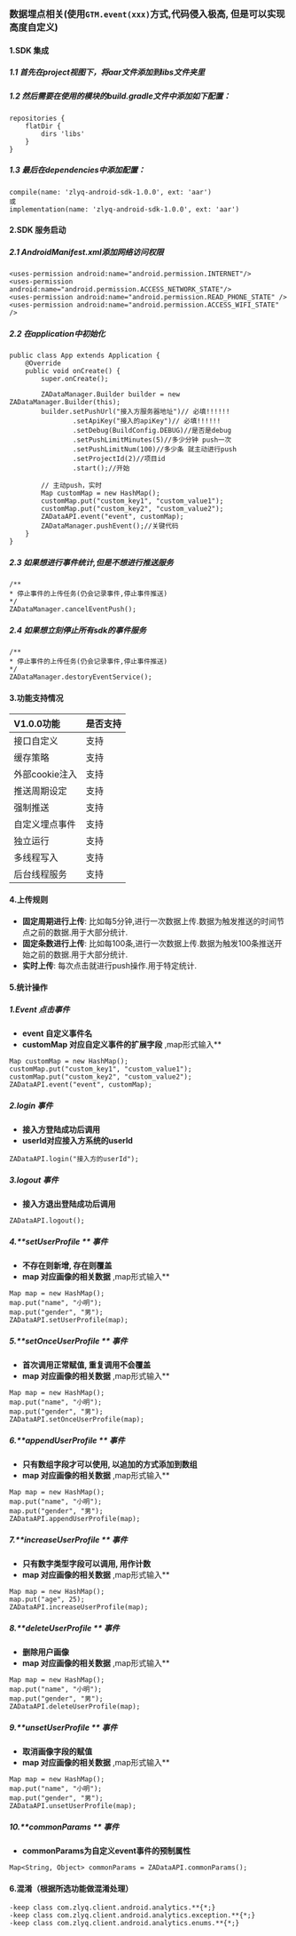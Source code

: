 ### 数据埋点相关(使用`GTM.event(xxx)`方式,代码侵入极高, 但是可以实现高度自定义)

#### 1.SDK 集成
##### 1.1 首先在project视图下，将aar文件添加到libs文件夹里

##### 1.2 然后需要在使用的模块的build.gradle文件中添加如下配置：
```
repositories {
    flatDir {
        dirs 'libs'
    }
}
```

##### 1.3 最后在dependencies中添加配置：
```
compile(name: 'zlyq-android-sdk-1.0.0', ext: 'aar')
或
implementation(name: 'zlyq-android-sdk-1.0.0', ext: 'aar')
```

#### 2.SDK 服务启动
##### 2.1 AndroidManifest.xml添加网络访问权限
```
<uses-permission android:name="android.permission.INTERNET"/>
<uses-permission android:name="android.permission.ACCESS_NETWORK_STATE"/>
<uses-permission android:name="android.permission.READ_PHONE_STATE" />
<uses-permission android:name="android.permission.ACCESS_WIFI_STATE" />
```

##### 2.2 在application中初始化
```
public class App extends Application {
    @Override
    public void onCreate() {
        super.onCreate();

        ZADataManager.Builder builder = new ZADataManager.Builder(this);
        builder.setPushUrl("接入方服务器地址")// 必填!!!!!!
                .setApiKey("接入的apiKey")// 必填!!!!!!
                .setDebug(BuildConfig.DEBUG)//是否是debug
                .setPushLimitMinutes(5)//多少分钟 push一次
                .setPushLimitNum(100)//多少条 就主动进行push
                .setProjectId(2)//项目id
                .start();//开始

        // 主动push，实时
        Map customMap = new HashMap();
        customMap.put("custom_key1", "custom_value1");
        customMap.put("custom_key2", "custom_value2");
        ZADataAPI.event("event", customMap);
        ZADataManager.pushEvent();//关键代码
    }
}
```

##### 2.3 如果想进行事件统计,但是不想进行推送服务
```
/**
* 停止事件的上传任务(仍会记录事件,停止事件推送)
*/
ZADataManager.cancelEventPush();
```

##### 2.4 如果想立刻停止所有sdk的事件服务
```
/**
* 停止事件的上传任务(仍会记录事件,停止事件推送)
*/
ZADataManager.destoryEventService();
```

#### 3.功能支持情况

| V1.0.0功能  | 是否支持  |
| :------------ | :------------ |
|  接口自定义 | 支持  |
|  缓存策略 | 支持  |
|  外部cookie注入 | 支持  |
|  推送周期设定 | 支持  |
|  强制推送 | 支持  |
|  自定义埋点事件 | 支持  |
|  独立运行 | 支持  |
|  多线程写入 | 支持  |
|  后台线程服务 | 支持  |

#### 4.上传规则
- **固定周期进行上传**: 比如每5分钟,进行一次数据上传.数据为触发推送的时间节点之前的数据.用于大部分统计.
- **固定条数进行上传**: 比如每100条,进行一次数据上传.数据为触发100条推送开始之前的数据.用于大部分统计.
- **实时上传**: 每次点击就进行push操作.用于特定统计.

#### 5.统计操作

##### 1.**Event** 点击事件
- **event 自定义事件名**
- **customMap 对应自定义事件的扩展字段** ,map形式输入**
```
Map customMap = new HashMap();
customMap.put("custom_key1", "custom_value1");
customMap.put("custom_key2", "custom_value2");
ZADataAPI.event("event", customMap);
```

##### 2.**login** 事件
- **接入方登陆成功后调用**
- **userId对应接入方系统的userId**
```
ZADataAPI.login("接入方的userId");
```

##### 3.**logout** 事件
- **接入方退出登陆成功后调用**
```
ZADataAPI.logout();
```

##### 4.**setUserProfile ** 事件
- **不存在则新增, 存在则覆盖**
- **map 对应画像的相关数据** ,map形式输入**
```
Map map = new HashMap();
map.put("name", "小明");
map.put("gender", "男");
ZADataAPI.setUserProfile(map);
```

##### 5.**setOnceUserProfile ** 事件
- **首次调用正常赋值, 重复调用不会覆盖**
- **map 对应画像的相关数据** ,map形式输入**
```
Map map = new HashMap();
map.put("name", "小明");
map.put("gender", "男");
ZADataAPI.setOnceUserProfile(map);
```

##### 6.**appendUserProfile ** 事件
- **只有数组字段才可以使用, 以追加的方式添加到数组**
- **map 对应画像的相关数据** ,map形式输入**
```
Map map = new HashMap();
map.put("name", "小明");
map.put("gender", "男");
ZADataAPI.appendUserProfile(map);
```

##### 7.**increaseUserProfile ** 事件
- **只有数字类型字段可以调用, 用作计数**
- **map 对应画像的相关数据** ,map形式输入**
```
Map map = new HashMap();
map.put("age", 25);
ZADataAPI.increaseUserProfile(map);
```

##### 8.**deleteUserProfile ** 事件
- **删除用户画像**
- **map 对应画像的相关数据** ,map形式输入**
```
Map map = new HashMap();
map.put("name", "小明");
map.put("gender", "男");
ZADataAPI.deleteUserProfile(map);
```

##### 9.**unsetUserProfile ** 事件
- **取消画像字段的赋值**
- **map 对应画像的相关数据** ,map形式输入**
```
Map map = new HashMap();
map.put("name", "小明");
map.put("gender", "男");
ZADataAPI.unsetUserProfile(map);
```

##### 10.**commonParams ** 事件
- **commonParams为自定义event事件的预制属性**
```
Map<String, Object> commonParams = ZADataAPI.commonParams();
```

#### 6.混淆（根据所选功能做混淆处理）
```
-keep class com.zlyq.client.android.analytics.**{*;}
-keep class com.zlyq.client.android.analytics.exception.**{*;}
-keep class com.zlyq.client.android.analytics.enums.**{*;}
```